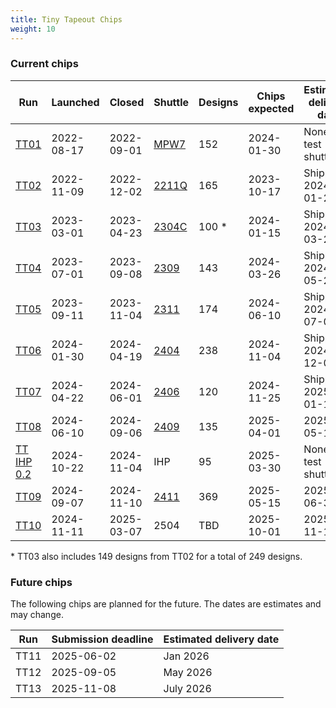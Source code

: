 ```yaml
---
title: Tiny Tapeout Chips
weight: 10
---
```


### Current chips

| Run                                               | Launched   | Closed     | Shuttle                                      | Designs | Chips expected | Estimated delivery date |
|---------------------------------------------------|------------|------------|----------------------------------------------|---------|----------------|-------------------------|
| [TT01](/runs/tt01)                                | 2022-08-17 | 2022-09-01 | [MPW7](https://efabless.com/shuttle-status)  | 152     | 2024-01-30     | None - test shuttle     |
| [TT02](/runs/tt02)                                | 2022-11-09 | 2022-12-02 | [2211Q](https://efabless.com/shuttle-status) | 165     | 2023-10-17     | Shipped 2024-01-25      |
| [TT03](/runs/tt03)                                | 2023-03-01 | 2023-04-23 | [2304C](https://efabless.com/shuttle-status) | 100 \*  | 2024-01-15     | Shipped 2024-03-28      |
| [TT04](/runs/tt04)                                | 2023-07-01 | 2023-09-08 | [2309](https://efabless.com/shuttle-status)  | 143     | 2024-03-26     | Shipped 2024-05-24      |
| [TT05](/runs/tt05)                                | 2023-09-11 | 2023-11-04 | [2311](https://efabless.com/shuttle-status)  | 174     | 2024-06-10     | Shipped 2024-07-05      |
| [TT06](/runs/tt06)                                | 2024-01-30 | 2024-04-19 | [2404](https://efabless.com/shuttle-status)  | 238     | 2024-11-04     | Shipped 2024-12-07      |
| [TT07](/runs/tt07)                                | 2024-04-22 | 2024-06-01 | [2406](https://efabless.com/shuttle-status)  | 120     | 2024-11-25     | Shipped 2025-01-15      |
| [TT08](/runs/tt08)                                | 2024-06-10 | 2024-09-06 | [2409](https://efabless.com/shuttle-status)  | 135     | 2025-04-01     | 2025-05-12              |
| [TT IHP 0.2](/runs/ttihp0p2)                      | 2024-10-22 | 2024-11-04 | IHP                                          | 95      | 2025-03-30     | None - test shuttle     |
| [TT09](/runs/tt09)                                | 2024-09-07 | 2024-11-10 | [2411](https://efabless.com/shuttle-status)  | 369     | 2025-05-15     | 2025-06-30              |
| [TT10](https://app.tinytapeout.com/shuttles/tt10) | 2024-11-11 | 2025-03-07 | 2504                                         | TBD     | 2025-10-01     | 2025-11-15              |

\* TT03 also includes 149 designs from TT02 for a total of 249 designs.

### Future chips

The following chips are planned for the future. The dates are estimates and may change.

| Run  | Submission deadline | Estimated delivery date |
|------|---------------------|-------------------------|
| TT11 | 2025-06-02          | Jan 2026                |
| TT12 | 2025-09-05          | May 2026                |
| TT13 | 2025-11-08          | July 2026               |

